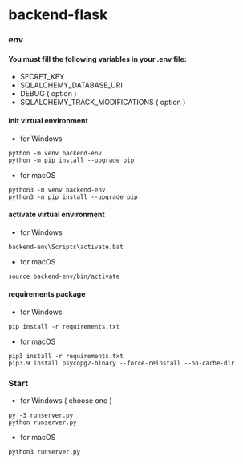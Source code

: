 # backend-flask

### env
#### You must fill the following variables in your .env file:
- SECRET_KEY
- SQLALCHEMY_DATABASE_URI
- DEBUG ( option )
- SQLALCHEMY_TRACK_MODIFICATIONS ( option )

#### init virtual environment
- for Windows
```
python -m venv backend-env
python -m pip install --upgrade pip
```
- for macOS
```
python3 -m venv backend-env
python3 -m pip install --upgrade pip 
```

#### activate virtual environment
- for Windows
```
backend-env\Scripts\activate.bat
```
- for macOS
```
source backend-env/bin/activate
```

#### requirements package
- for Windows
```
pip install -r requirements.txt
```
- for macOS
```
pip3 install -r requirements.txt
pip3.9 install psycopg2-binary --force-reinstall --no-cache-dir
```

### Start
- for Windows ( choose one )
```
py -3 runserver.py
python runserver.py
```
- for macOS
```
python3 runserver.py
```
